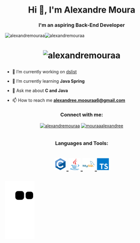 <h1 align="center">Hi 👋, I'm Alexandre Moura</h1>
<h3 align="center">I'm an aspiring Back-End Developer</h3>

<div style="display: flex; flex-direction: row;">
 <img src="https://github-readme-stats.vercel.app/api?username=alexandremouraa&show_icons=true&locale=en&theme=tokyonight" alt="alexandremouraa" style= "margin-right = 15px;"/>
 <img width = "38%" src="https://github-readme-stats.vercel.app/api/top-langs?username=alexandremouraa&show_icons=true&locale=en&layout=compact&theme=tokyonight" alt="alexandremouraa" />
</div>

# <p align="center"> <img src="https://komarev.com/ghpvc/?username=alexandremouraa&label=Profile%20views&color=0e75b6&style=flat" alt="alexandremouraa" /> </p>

- 🔭 I’m currently working on [dslist](https://github.com/AlexandreMouraa/dslist)

- 🌱 I’m currently learning **Java Spring**

- 💬 Ask me about **C and Java**

- 📫 How to reach me **alexandree.moouraa6@gmail.com**

<h3 align="center">Connect with me:</h3>
<p align="center">
<a href="linkedin.com/in/alexandre-moura-6148a0207" target="blank"><img align="center" src="https://raw.githubusercontent.com/rahuldkjain/github-profile-readme-generator/master/src/images/icons/Social/linked-in-alt.svg" alt="alexandremouraa" height="30" width="40" /></a>
<a href="https://instagram.com/mouraaalexandree" target="blank"><img align="center" src="https://raw.githubusercontent.com/rahuldkjain/github-profile-readme-generator/master/src/images/icons/Social/instagram.svg" alt="mouraaalexandree" height="30" width="40" /></a>
</p>

# <h3 align="center">Languages and Tools:</h3>
# <p align="center"> <a href="https://www.cprogramming.com/" target="_blank" rel="noreferrer"> <img src="https://raw.githubusercontent.com/devicons/devicon/master/icons/c/c-original.svg" alt="c" width="40" height="40"/> </a> <a href="https://www.java.com" target="_blank" rel="noreferrer"> <img src="https://raw.githubusercontent.com/devicons/devicon/master/icons/java/java-original.svg" alt="java" width="40" height="40"/> </a> <a href="https://www.mysql.com/" target="_blank" rel="noreferrer"> <img src="https://raw.githubusercontent.com/devicons/devicon/master/icons/mysql/mysql-original-wordmark.svg" alt="mysql" width="40" height="40"/> </a> <a href="https://www.typescriptlang.org/" target="_blank" rel="noreferrer"> <img src="https://raw.githubusercontent.com/devicons/devicon/master/icons/typescript/typescript-original.svg" alt="typescript" width="40" height="40"/> </a> </p>


![snake gif](https://github.com/AlexandreMouraa/AlexandreMouraa/blob/output/github-contribution-grid-snake.svg)

